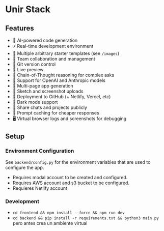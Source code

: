 # Unir Stack

## Features

- 🤖 AI-powered code generation
- ⚡️ Real-time development environment
- 🎨 Multiple arbitrary starter templates (see `/images`)
- 👥 Team collaboration and management
- 📝 Git version control
- 🔄 Live preview
- 🧠 Chain-of-Thought reasoning for complex asks
- 🔌 Support for OpenAI and Anthropic models
- 📱 Multi-page app generation
- 📸 Sketch and screenshot uploads
- 🚀 Deployment to GitHub (+ Netlify, Vercel, etc)
- 🌙 Dark mode support
- 🔗 Share chats and projects publicly
- 💾 Prompt caching for cheaper responses
- 🖥️ Virtual browser logs and screenshots for debugging

## Setup

### Environment Configuration

See `backend/config.py` for the environment variables that are used to configure the app.

- Requires modal account to be created and configured.
- Requires AWS account and s3 bucket to be configured.
- Requieres Netlify account

### Development

- `cd frontend && npm install --force && npm run dev`
- `cd backend && pip install -r requirements.txt && python3 main.py` pero antes crea un ambiente virtual
